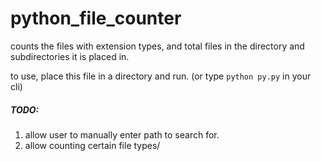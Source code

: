 # python_file_counter

counts the files with extension types, and total files in the directory and subdirectories it is placed in.

to use, place this file in a directory and run. (or type `python py.py` in your cli)




##### TODO: 

1. allow user to manually enter path to search for.
2. allow counting certain file types/
